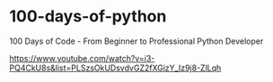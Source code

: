 # 100-days-of-python
100 Days of Code - From Beginner to Professional Python Developer

https://www.youtube.com/watch?v=i3-PQ4CkU8s&list=PLSzsOkUDsvdvGZ2fXGizY_Iz9j8-ZlLqh


